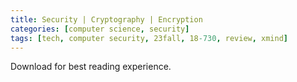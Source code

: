 ```yaml
---
title: Security | Cryptography | Encryption
categories: [computer science, security]
tags: [tech, computer security, 23fall, 18-730, review, xmind]
---
```


Download for best reading experience.

<object data="{{ site.baseurl }}/assets/pdf/23fall-midterm/18730-encryption.pdf" type="application/pdf" width="100%" height="1000px">
</object>
